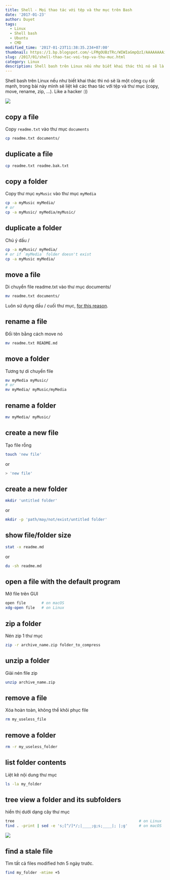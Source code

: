 ```yaml
---
title: Shell - Mọi thao tác với tệp và thư mục trên Bash
date: '2017-01-23'
author: Duyet
tags:
  - Linux
  - Shell bash
  - Ubuntu
  - CMD
modified_time: '2017-01-23T11:38:35.234+07:00'
thumbnail: https://1.bp.blogspot.com/-LFMgOUBzTRc/WIWIaGmpQzI/AAAAAAAAieU/kvAZPXb218k53BpTdGwnVJQbL4KyhjtRgCLcB/s1600/Screenshot%2Bfrom%2B2017-01-23%2B11-36-34.png
slug: /2017/01/shell-thao-tac-voi-tep-va-thu-muc.html
category: Linux
description: Shell bash trên Linux nếu như biết khai thác thì nó sẽ là một công cụ rất mạnh, trong bài này mình sẽ liệt kê các thao tác với tệp và thư mục (copy, move, rename, zip, ...). Like a hacker :))
---
```


Shell bash trên Linux nếu như biết khai thác thì nó sẽ là một công cụ rất mạnh, trong bài này mình sẽ liệt kê các thao tác với tệp và thư mục (copy, move, rename, zip, ...). Like a hacker :))

![](https://1.bp.blogspot.com/-LFMgOUBzTRc/WIWIaGmpQzI/AAAAAAAAieU/kvAZPXb218k53BpTdGwnVJQbL4KyhjtRgCLcB/s1600/Screenshot%2Bfrom%2B2017-01-23%2B11-36-34.png)

## copy a file

Copy `readme.txt` vào thư mục `documents`

```bash
cp readme.txt documents/
```

## duplicate a file

```bash
cp readme.txt readme.bak.txt
```

## copy a folder

Copy thư mục `myMusic` vào thư mục `myMedia`

```bash
cp -a myMusic myMedia/
# or
cp -a myMusic/ myMedia/myMusic/

```

## duplicate a folder

Chú ý dấu /

```bash
cp -a myMusic/ myMedia/
# or if `myMedia` folder doesn't exist
cp -a myMusic myMedia/

```

## move a file

Di chuyển file readme.txt vào thư mục documents/

```bash
mv readme.txt documents/
```

Luôn sử dụng dấu / cuối thư mục, [for this reason](http://unix.stackexchange.com/a/50533).

## rename a file

Đổi tên bằng cách move nó

```bash
mv readme.txt README.md

```

## move a folder

Tương tự di chuyển file

```bash
mv myMedia myMusic/
# or
mv myMedia/ myMusic/myMedia

```

## rename a folder

```bash
mv myMedia/ myMusic/

```

## create a new file

Tạo file rỗng

```bash
touch 'new file'

```

or

```bash
> 'new file'

```

## create a new folder

```bash
mkdir 'untitled folder'

```

or

```bash
mkdir -p 'path/may/not/exist/untitled folder'

```

## show file/folder size

```bash
stat -x readme.md

```

or

```bash
du -sh readme.md

```

## open a file with the default program

Mở file trên GUI

```bash
open file       # on macOS
xdg-open file   # on Linux

```

## zip a folder

Nén zip 1 thư mục

```bash
zip -r archive_name.zip folder_to_compress

```

## unzip a folder

Giải nén file zip

```bash
unzip archive_name.zip

```

## remove a file

Xóa hoàn toàn, không thể khôi phục file

```bash
rm my_useless_file
```

## remove a folder

```bash
rm -r my_useless_folder
```

## list folder contents

Liệt kê nội dung thư mục

```bash
ls -la my_folder

```

## tree view a folder and its subfolders

hiển thị dưới dạng cây thư mục

```bash
tree                                                       # on Linux
find . -print | sed -e 's;[^/]*/;|____;g;s;____|; |;g'     # on macOS

```

![](https://4.bp.blogspot.com/-tK8h8jZr_bE/WIWEVOZOijI/AAAAAAAAieI/M-j88WoOPgwUof29-7baFsDsniPOoLXPgCLcB/s1600/Screenshot%2Bfrom%2B2017-01-23%2B11-01-08.png)

## find a stale file

Tìm tất cả files modified hơn 5 ngày trước.

```bash
find my_folder -mtime +5
```

